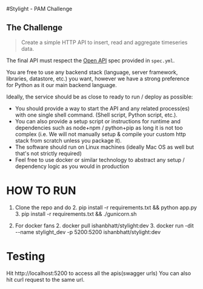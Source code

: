 #Stylight - PAM Challenge

The Challenge
-------------

> Create a simple HTTP API to insert, read and aggregate timeseries data.

The final API must respect the [Open API](https://github.com/OAI/OpenAPI-Specification/blob/master/versions/3.0.0.md) spec provided in `spec.yml`.

You are free to use any backend stack (language, server framework, libraries, datastore, etc.) you want, however we have a strong preference for Python as it our main backend language.

Ideally, the service should be as close to ready to run / deploy as possible:

- You should provide a way to start the API and any related process(es) with one single shell command. (Shell script, Python script, etc.).
- You can also provide a setup script or instructions for runtime and dependencies such as node+npm / python+pip as long it is not too complex (i.e. We will not manually setup & compile your custom http stack from scratch unless you package it).
- The software should run on Linux machines (ideally Mac OS as well but that's not strictly required)
- Feel free to use docker or similar technology to abstract any setup / dependency logic as you would in production

# HOW TO RUN
1. Clone the repo and do 
    2. pip install -r requirements.txt && python app.py
    3. pip install -r requirements.txt && ./gunicorn.sh

2. For docker fans
    2. docker pull ishanbhatt/stylight:dev
    3. docker run -dit --name stylight_dev -p 5200:5200 ishanbhatt/stylight:dev   
    
# Testing
Hit http://localhost:5200 to access all the apis(swagger urls)
You can also hit curl request to the same url.
 